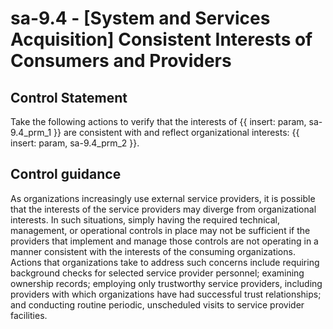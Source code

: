 # sa-9.4 - \[System and Services Acquisition\] Consistent Interests of Consumers and Providers

## Control Statement

Take the following actions to verify that the interests of {{ insert: param, sa-9.4_prm_1 }} are consistent with and reflect organizational interests: {{ insert: param, sa-9.4_prm_2 }}.

## Control guidance

As organizations increasingly use external service providers, it is possible that the interests of the service providers may diverge from organizational interests. In such situations, simply having the required technical, management, or operational controls in place may not be sufficient if the providers that implement and manage those controls are not operating in a manner consistent with the interests of the consuming organizations. Actions that organizations take to address such concerns include requiring background checks for selected service provider personnel; examining ownership records; employing only trustworthy service providers, including providers with which organizations have had successful trust relationships; and conducting routine periodic, unscheduled visits to service provider facilities.
